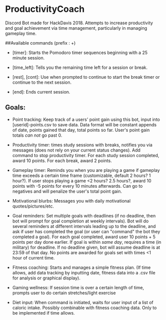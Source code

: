 # ProductivityCoach
Discord Bot made for HackDavis 2018.
Attempts to increase productivity and goal achievement via time management, particularly in managing gameplay time.

##Available commands (prefix : +)
* [timer]: Starts the Pomodoro timer sequences beginning with a 25 minute session.

* [time_left]: Tells you the remaining time left for a session or break.

* [rest], [cont]: Use when prompted to continue to start the break timer or continue to the next session.

* [end]: Ends current session. 

## Goals:
* Point tracking: Keep track of a users' point gain using this bot, input into [userid]-points.csv to save data. Data format will be constant appends of date, points gained that day, total points so far. User's point gain totals _can not_ go past 0.

* Productivity timer: times study sessions with breaks, notifies you via messages (does not rely on your current status changes). Add command to stop productivity timer. For each study session completed, award 10 points. For each break, award 2 points.

* Gameplay timer: Reminds you when you are playing a game if gameplay time exceeds a certain time frame (customizable, default 2 hours? 1 hour?). If user stops playing a game <2 hours? 2.5 hours?, award 10 points with -5 points for every 10 minutes afterwards. Can go to negatives and will penalize the user's total point gain.  

* Motivational blurbs: Messages you with daily motivational quotes/pictures/etc.

* Goal reminders: Set multiple goals with deadlines (if no deadline, then bot will prompt for goal completion at weekly intervals). Bot will do several reminders at different intervals leading up to the deadline, and ask if user has completed the goal (or user can "command" the bot they completed a goal). For each goal completed, award user 10 points + 5 points per day done earlier. If goal is within _same day_, requires a time (in military) for deadline. If no deadline given, bot will assume deadline is at 23:59 of that day. No points are awarded for goals set with times <1 hour of current time.

* Fitness coaching: Starts and manages a simple fitness plan. (If time allows, add data tracking by inputting date, fitness data into a .csv file for analysis or graphical display).

* Gaming wellness: If session time is over a certain length of time, prompts user to do certain stretches/light exercise

* Diet input: When command is initiated, waits for user input of a list of caloric intake. Possibly combinable with fitness coaching data. Only to be implemented if time allows.
